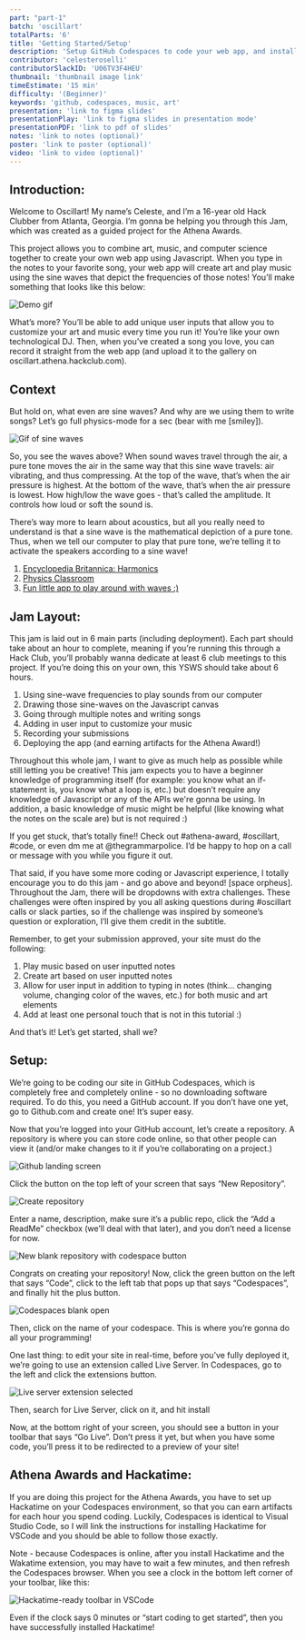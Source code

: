 ```yaml
---
part: "part-1"
batch: 'oscillart'
totalParts: '6'
title: 'Getting Started/Setup'
description: 'Setup GitHub Codespaces to code your web app, and install Live Server and Hackatime'
contributor: 'celesteroselli'
contributorSlackID: 'U06TV3F4HEU'
thumbnail: 'thumbnail image link'
timeEstimate: '15 min'
difficulty: '(Beginner)'
keywords: 'github, codespaces, music, art'
presentation: 'link to figma slides'
presentationPlay: 'link to figma slides in presentation mode'
presentationPDF: 'link to pdf of slides'
notes: 'link to notes (optional)'
poster: 'link to poster (optional)'
video: 'link to video (optional)'
---
```


## Introduction:

Welcome to Oscillart! My name’s Celeste, and I’m a 16-year old Hack Clubber from Atlanta, Georgia. I’m gonna be helping you through this Jam, which was created as a guided project for the Athena Awards.

This project allows you to combine art, music, and computer science together to create your own web app using Javascript. When you type in the notes to your favorite song, your web app will create art and play music using the sine waves that depict the frequencies of those notes! You’ll make something that looks like this below:

![Demo gif](https://hc-cdn.hel1.your-objectstorage.com/s/v3/290e71abdd7c64ea5e31b2a70ae02f5ed8027e27_demo__1_.gif)

What’s more? You’ll be able to add unique user inputs that allow you to customize your art and music every time you run it! You’re like your own technological DJ. Then, when you’ve created a song you love, you can record it straight from the web app (and upload it to the gallery on oscillart.athena.hackclub.com).

## Context

But hold on, what even are sine waves? And why are we using them to write songs? Let’s go full physics-mode for a sec (bear with me [smiley]).

![Gif of sine waves](https://hc-cdn.hel1.your-objectstorage.com/s/v3/e3a1fb0f9f3c25f0a986f0d9a6631747d1cb7b05_gif.gif)

So, you see the waves above? When sound waves travel through the air, a pure tone moves the air in the same way that this sine wave travels: air vibrating, and thus compressing. At the top of the wave, that’s when the air pressure is highest. At the bottom of the wave, that’s when the air pressure is lowest. How high/low the wave goes - that’s called the amplitude. It controls how loud or soft the sound is.

There’s way more to learn about acoustics, but all you really need to understand is that a sine wave is the mathematical depiction of a pure tone. Thus, when we tell our computer to play that pure tone, we’re telling it to activate the speakers according to a sine wave!


<Dropdown title="Pssst: wanna know more about acoustics and harmonics? Check out these sites linked below:">

1. [Encyclopedia Britannica: Harmonics](https://www.britannica.com/science/harmonic)
2. [Physics Classroom](https://www.physicsclassroom.com/class/sound/lesson-4/fundamental-frequency-and-harmonics)
3. [Fun little app to play around with waves :)](https://musiclab.chromeexperiments.com/Harmonics/)

</Dropdown>

## Jam Layout:

This jam is laid out in 6 main parts (including deployment). Each part should take about an hour to complete, meaning if you’re running this through a Hack Club, you’ll probably wanna dedicate at least 6 club meetings to this project. If you’re doing this on your own, this YSWS should take about 6 hours.

1. Using sine-wave frequencies to play sounds from our computer
2. Drawing those sine-waves on the Javascript canvas
3. Going through multiple notes and writing songs
4. Adding in user input to customize your music
5. Recording your submissions
6. Deploying the app (and earning artifacts for the Athena Award!)

Throughout this whole jam, I want to give as much help as possible while still letting you be creative! This jam expects you to have a beginner knowledge of programming itself (for example: you know what an if-statement is, you know what a loop is, etc.) but doesn’t require any knowledge of Javascript or any of the APIs we're gonna be using. In addition, a basic knowledge of music might be helpful (like knowing what the notes on the scale are) but is not required :)

If you get stuck, that’s totally fine!! Check out #athena-award, #oscillart, #code, or even dm me at @thegrammarpolice. I’d be happy to hop on a call or message with you while you figure it out. 

That said, if you have some more coding or Javascript experience, I totally encourage you to do this jam - and go above and beyond! [space orpheus]. Throughout the Jam, there will be dropdowns with extra challenges. These challenges were often inspired by you all asking questions during #oscillart calls or slack parties, so if the challenge was inspired by someone’s question or exploration, I’ll give them credit in the subtitle.

Remember, to get your submission approved, your site must do the following:
1. Play music based on user inputted notes
2. Create art based on user inputted notes
3. Allow for user input in addition to typing in notes (think… changing volume, changing color of the waves, etc.) for both music and art elements
4. Add at least one personal touch that is not in this tutorial :)

And that’s it! Let’s get started, shall we?

## Setup:

We’re going to be coding our site in GitHub Codespaces, which is completely free and completely online - so no downloading software required. To do this, you need a GitHub account. If you don’t have one yet, go to Github.com and create one! It’s super easy.

Now that you’re logged into your GitHub account, let’s create a repository. A repository is where you can store code online, so that other people can view it (and/or make changes to it if you’re collaborating on a project.)

![Github landing screen](https://hc-cdn.hel1.your-objectstorage.com/s/v3/beec85a11cf61f5b7817d0c8d7dd2a3bbb966bfa_screenshot_2025-06-06_at_11.51.12___am.png)

Click the button on the top left of your screen that says “New Repository”.

![Create repository](https://hc-cdn.hel1.your-objectstorage.com/s/v3/5a1eec76aa9e7289ec092df57a8110ddcc9129d5_screenshot_2025-06-06_at_11.51.50___am.png)

Enter a name, description, make sure it’s a public repo, click the “Add a ReadMe” checkbox (we’ll deal with that later), and you don’t need a license for now.

![New blank repository with codespace button](https://hc-cdn.hel1.your-objectstorage.com/s/v3/ce61ee5229467a67054a0891acc2439efe25fae9_screenshot_2025-06-06_at_11.52.24___am.png)

Congrats on creating your repository! Now, click the green button on the left that says “Code”, click to the left tab that pops up that says “Codespaces”, and finally hit the plus button. 

![Codespaces blank open](https://hc-cdn.hel1.your-objectstorage.com/s/v3/17a5cf57a782ddb549bb6d65d9bd4a271081387d_screenshot_2025-06-06_at_11.52.56___am.png)

Then, click on the name of your codespace. This is where you’re gonna do all your programming!

One last thing: to edit your site in real-time, before you’ve fully deployed it, we’re going to use an extension called Live Server. In Codespaces, go to the left and click the extensions button.

![Live server extension selected](https://hc-cdn.hel1.your-objectstorage.com/s/v3/0430e210f2b91644e0dd63cd9331b629ce9db3fb_screenshot_2025-06-06_at_11.53.17___am.png)

Then, search for Live Server, click on it, and hit install

Now, at the bottom right of your screen, you should see a button in your toolbar that says “Go Live”. Don’t press it yet, but when you have some code, you’ll press it to be redirected to a preview of your site!

## Athena Awards and Hackatime:

If you are doing this project for the Athena Awards, you have to set up Hackatime on your Codespaces environment, so that you can earn artifacts for each hour you spend coding. Luckily, Codespaces is identical to Visual Studio Code, so I will link the instructions for installing Hackatime for VSCode and you should be able to follow those exactly. 

Note - because Codespaces is online, after you install Hackatime and the Wakatime extension, you may have to wait a few minutes, and then refresh the Codespaces browser. When you see a clock in the bottom left corner of your toolbar, like this:

![Hackatime-ready toolbar in VSCode](https://hc-cdn.hel1.your-objectstorage.com/s/v3/717164df1373f666887ed3faefb3df68b29f73a2_screenshot_2025-06-06_at_11.48.28___am.png)

Even if the clock says 0 minutes or “start coding to get started”, then you have successfully installed Hackatime!
